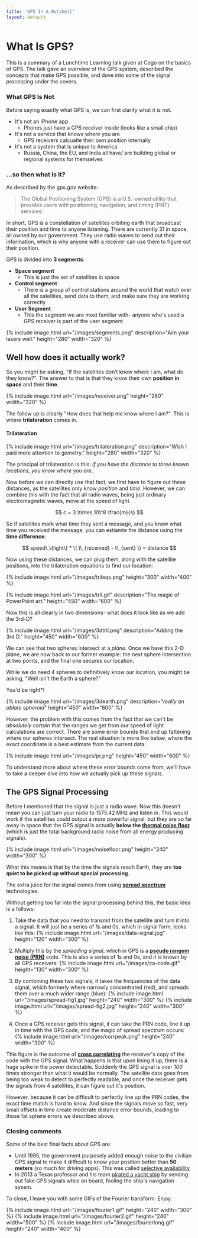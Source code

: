 ```yaml
---
title: 'GPS In A Nutshell'
layout: default
---
```


# What Is GPS?

This is a summary of a Lunchtime Learning talk given at Cogo on the basics of GPS. The talk gave an overview of the GPS system, described the concepts that make GPS possible, and dove into some of the signal processing under the covers.

### What GPS Is Not

Before saying exactly what GPS is, we can first clarify what it is not. 

- It's not an iPhone app
  - Phones just have a GPS receiver inside (looks like a small chip)
- It's not a service that knows where you are
  - GPS receivers calcualte their own position internally
- It's not a system that is unique to America
  - Russia, China, the EU, and India all have/ are building global or regional systems for themselves


### ...so then what is it?

As described by the gps.gov website:

> The Global Positioning System (GPS) is a U.S.-owned utility that provides users with positioning, navigation, and timing (PNT) services.

In short, GPS is a constellation of satellites orbiting earth that broadcast their position and time to anyone listening.
There are currently 31 in space, all owned by our government. They use radio waves to send out their information, which is why anyone with a receiver can use them to figure out their position.

GPS is divided into **3 segments**:

- **Space segment**
  - This is just the set of satellites in space
- **Control segment**
  - There is a group of control stations around the world that watch over all the satellites, send data to them, and make sure they are working correctly
- **User Segment**
  - This the segment we are most familiar with- anyone who's used a GPS receiver is part of the user segment

{% include image.html url="/images/segments.png" description="Aim your lasers well." height="280" width="320" %}


## Well how does it actually work?

So you might be asking, "If the satellites don’t know where I am, what do they know?". The answer to that is that they know their own **position in space** and their **time**.

{% include image.html url="/images/receiver.png" height="280" width="320" %}

The follow up is clearly "How does that help me know where I am?". This is where **trilateration** comes in.

#### Trilateration

{% include image.html url="/images/trilateration.png" description="Wish I paid more attention to gemetry." height="280" width="320" %}

The principal of trilateration is this: *if you have the distance to three known locations, you know where you are*.

Now before we can directly use that fact, we first have to figure out these distances, as the satellites only know *position* and *time*. However, we can combine this with the fact that all radio waves, being just ordinary electromagnetic waves, move at the speed of light.

$$
  c = 3 \times 10\^8 \frac{m}{s}
$$

So if satellites mark what time they sent a message, and you know what time you received the message, you can estiamte the distance using the **time difference**:

$$
  speed\_\{light\} * \( t\_{received} - t\_{sent} \) = distance
$$

Now using these distances, we can plug them, along with the satellite positions, into the trilateration equations to find our location:

{% include image.html url="/images/trileqs.png" height="300" width="400" %}

{% include image.html url="/images/tril.gif" description="The magic of PowerPoint art." height="450" width="600" %}

Now this is all clearly in two dimensions- what does it look like as we add the 3rd-D?

{% include image.html url="/images/3dtril.png" description="Adding the 3rd D." height="450" width="600" %}

We can see that two spheres intersect at a *plane*. 
Once we have this 2-D plane, we are now back to our former example: the next sphere intersection at two points, and the final one secures our location. 

While we do need 4 spheres to definitively know our location, you might be asking, "Well isn't the Earth a sphere?" 

You'd be right\*!

{% include image.html url="/images/3dearth.png" description="*really an oblate spheroid*" height="450" width="600" %}

However, the problem with this comes from the fact that we can't be *absolutely certain* that the ranges we get from our speed of light calculations are correct.
There are some error bounds that end up fattening where our spheres intersect.
The real situation is more like below, where the exact coordinate is a best estimate from the current data:

{% include image.html url="/images/pr.png" height="450" width="600" %}

To understand more about where these error bounds come from, we'll have to take a deeper dive into how we actually pick up these signals.

## The GPS Signal Processing

Before I mentioned that the signal is just a radio wave. 
Now this doesn't mean you can just turn your radio to 1575.42 MHz and listen in. 
This would work if the satellites could output a more powerful signal, but they are so far away in space that the GPS signal is actually 
**below the [thermal noise floor](https://en.wikipedia.org/wiki/Noise_floor)** (which is just the total background radio noise from all energy producing signals).

{% include image.html url="/images/noisefloor.png" height="240" width="300" %}

What this means is that by the time the signals reach Earth, they are **too quiet to be picked up without special processing**.

The extra juice for the signal comes from using **[spread spectrum](http://www.eetimes.com/document.asp?doc_id=1271899)** technologies. 

Without getting too far into the signal processing behind this, the basic idea is a follows:

1. Take the data that you need to transmit from the satellite and turn it into a signal. It will just be a series of 1s and 0s, which in signal form, looks like this: 
    {% include image.html url="/images/data-signal.jpg" height="120" width="300" %}

2. Multiply this by the *spreading signal*, which in GPS is a **[pseudo rangom noise (PRN)](https://en.wikipedia.org/wiki/Pseudorandom_noise)** code. This is also a series of 1s and 0s, and it is known by all GPS receivers: 
    {% include image.html url="/images/ca-code.gif" height="130" width="300" %}

3. By combining these two signals, it takes the frequencies of the data signal, which formerly where narrowly concentrated (red), and spreads them over a much wider range (blue):
    {% include image.html url="/images/spread-fig1.jpg" height="240" width="300" %} {% include image.html url="/images/spread-fig2.jpg" height="240" width="300" %}

4. Once a GPS receiver gets this signal, it can take the PRN code, line it up in time with the GPS code, and the magic of spread spectrum occurs:
    {% include image.html url="/images/corrpeak.png" height="240" width="300" %}

This figure is the outcome of **[cross correlating](https://en.wikipedia.org/wiki/Cross-correlation)** the receiver's copy of the code with the GPS signal.
What happens is that upon lining it up, there is a huge spike in the power detectable. 
Suddenly the GPS signal is over *100 times* stronger than what it would be normally.
The satellite data goes from being too weak to detect to perfectly readable, and once the receiver gets the signals from 4 satellites, it can figure out it's position.

However, because it can be difficult to perfectly line up the PRN codes, the exact time match is hard to know.
And since the signals move so fast, very small offsets in time create moderate distance error bounds, leading to those fat sphere errors we described above.


### Closing comments
Some of the best final facts about GPS are:

- Until 1995, the government purposely added enough noise to the civilian GPS signal to make it difficult to know your position better than **50 meters** (so much for driving apps). This was called [selective availability](http://www.gps.gov/systems/gps/modernization/sa/)
- In 2013 a Texas professor and his team [pirated a yacht ship](http://www.insidegnss.com/node/3659) by sending out fake GPS signals while on board, fooling the ship's navigation sysem.

To close, I leave you with some GIFs of the Fourier transform. Enjoy.

{% include image.html url="/images/fourier1.gif" height="240" width="300" %}
{% include image.html url="/images/fourier2.gif" height="240" width="500" %}
{% include image.html url="/images/fourierlong.gif" height="240" width="400" %}


